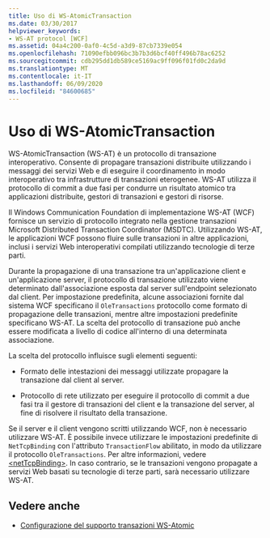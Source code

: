 ```yaml
---
title: Uso di WS-AtomicTransaction
ms.date: 03/30/2017
helpviewer_keywords:
- WS-AT protocol [WCF]
ms.assetid: 04a4c200-0af0-4c5d-a3d9-87cb7339e054
ms.openlocfilehash: 71090efbb096bc3b7b3d6bcf40ff496b78ac6252
ms.sourcegitcommit: cdb295dd1db589ce5169ac9ff096f01fd0c2da9d
ms.translationtype: MT
ms.contentlocale: it-IT
ms.lasthandoff: 06/09/2020
ms.locfileid: "84600685"
---
```

# <a name="using-ws-atomictransaction"></a>Uso di WS-AtomicTransaction
WS-AtomicTransaction (WS-AT) è un protocollo di transazione interoperativo. Consente di propagare transazioni distribuite utilizzando i messaggi dei servizi Web e di eseguire il coordinamento in modo interoperativo tra infrastrutture di transazioni eterogenee. WS-AT utilizza il protocollo di commit a due fasi per condurre un risultato atomico tra applicazioni distribuite, gestori di transazioni e gestori di risorse.  
  
 Il Windows Communication Foundation di implementazione WS-AT (WCF) fornisce un servizio di protocollo integrato nella gestione transazioni Microsoft Distributed Transaction Coordinator (MSDTC). Utilizzando WS-AT, le applicazioni WCF possono fluire sulle transazioni in altre applicazioni, inclusi i servizi Web interoperativi compilati utilizzando tecnologie di terze parti.  
  
 Durante la propagazione di una transazione tra un'applicazione client e un'applicazione server, il protocollo di transazione utilizzato viene determinato dall'associazione esposta dal server sull'endpoint selezionato dal client. Per impostazione predefinita, alcune associazioni fornite dal sistema WCF specificano il `OleTransactions` protocollo come formato di propagazione delle transazioni, mentre altre impostazioni predefinite specificano WS-AT. La scelta del protocollo di transazione può anche essere modificata a livello di codice all'interno di una determinata associazione.  
  
 La scelta del protocollo influisce sugli elementi seguenti:  
  
- Formato delle intestazioni dei messaggi utilizzate propagare la transazione dal client al server.  
  
- Protocollo di rete utilizzato per eseguire il protocollo di commit a due fasi tra il gestore di transazioni del client e la transazione del server, al fine di risolvere il risultato della transazione.  
  
 Se il server e il client vengono scritti utilizzando WCF, non è necessario utilizzare WS-AT. È possibile invece utilizzare le impostazioni predefinite di `NetTcpBinding` con l'attributo `TransactionFlow` abilitato, in modo da utilizzare il protocollo `OleTransactions`. Per altre informazioni, vedere [\<netTcpBinding>](../../configure-apps/file-schema/wcf/nettcpbinding.md). In caso contrario, se le transazioni vengono propagate a servizi Web basati su tecnologie di terze parti, sarà necessario utilizzare WS-AT.  
  
## <a name="see-also"></a>Vedere anche

- [Configurazione del supporto transazioni WS-Atomic](configuring-ws-atomic-transaction-support.md)
